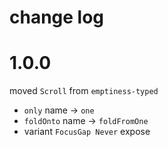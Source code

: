 # change log

# 1.0.0
moved `Scroll` from `emptiness-typed`

  - `only` name → `one`
  - `foldOnto` name → `foldFromOne`
  - variant `FocusGap Never` expose
